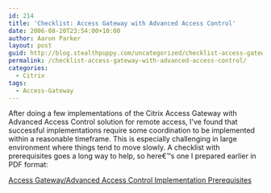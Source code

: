 ```yaml
---
id: 214
title: 'Checklist: Access Gateway with Advanced Access Control'
date: 2006-08-20T23:54:00+10:00
author: Aaron Parker
layout: post
guid: http://blog.stealthpuppy.com/uncategorized/checklist-access-gateway-with-advanced-access-control
permalink: /checklist-access-gateway-with-advanced-access-control/
categories:
  - Citrix
tags:
  - Access-Gateway
---
```

After doing a few implementations of the Citrix Access Gateway with Advanced Access Control solution for remote access, I've found that successful implementations require some coordination to be implemented within a reasonable timeframe. This is especially challenging in large environment where things tend to move slowly. A checklist with prerequisites goes a long way to help, so here€™s one I prepared earlier in PDF format:

<a href="http://www.trustedaccess.info/files/folders/cag/entry30.aspx" target="_blank">Access Gateway/Advanced Access Control Implementation Prerequisites</a>
